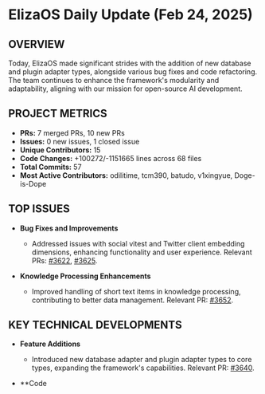 # ElizaOS Daily Update (Feb 24, 2025)

## OVERVIEW 
Today, ElizaOS made significant strides with the addition of new database and plugin adapter types, alongside various bug fixes and code refactoring. The team continues to enhance the framework's modularity and adaptability, aligning with our mission for open-source AI development.

## PROJECT METRICS
- **PRs:** 7 merged PRs, 10 new PRs
- **Issues:** 0 new issues, 1 closed issue
- **Unique Contributors:** 15
- **Code Changes:** +100272/-1151665 lines across 68 files
- **Total Commits:** 57
- **Most Active Contributors:** odilitime, tcm390, batudo, v1xingyue, Doge-is-Dope

## TOP ISSUES
- **Bug Fixes and Improvements**
  - Addressed issues with social vitest and Twitter client embedding dimensions, enhancing functionality and user experience. Relevant PRs: [#3622](https://github.com/elizaos/eliza/pull/3622), [#3625](https://github.com/elizaos/eliza/pull/3625).
  
- **Knowledge Processing Enhancements**
  - Improved handling of short text items in knowledge processing, contributing to better data management. Relevant PR: [#3652](https://github.com/elizaos/eliza/pull/3652).

## KEY TECHNICAL DEVELOPMENTS
- **Feature Additions**
  - Introduced new database adapter and plugin adapter types to core types, expanding the framework's capabilities. Relevant PR: [#3640](https://github.com/elizaos/eliza/pull/3640).

- **Code